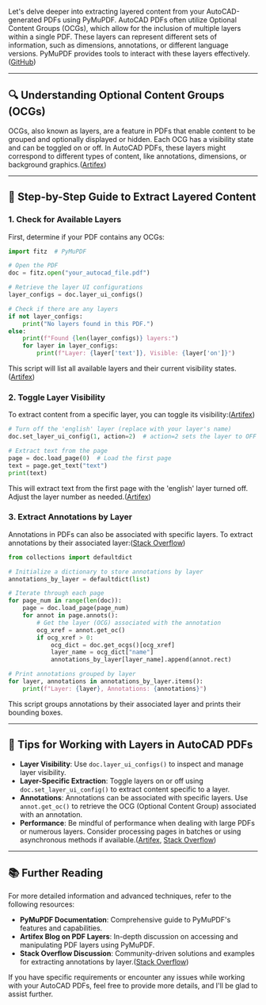 Let's delve deeper into extracting layered content from your AutoCAD-generated PDFs using PyMuPDF. AutoCAD PDFs often utilize Optional Content Groups (OCGs), which allow for the inclusion of multiple layers within a single PDF. These layers can represent different sets of information, such as dimensions, annotations, or different language versions. PyMuPDF provides tools to interact with these layers effectively.([GitHub][1])

---

## 🔍 Understanding Optional Content Groups (OCGs)

OCGs, also known as layers, are a feature in PDFs that enable content to be grouped and optionally displayed or hidden. Each OCG has a visibility state and can be toggled on or off. In AutoCAD PDFs, these layers might correspond to different types of content, like annotations, dimensions, or background graphics.([Artifex][2])

---

## 🧩 Step-by-Step Guide to Extract Layered Content

### 1. **Check for Available Layers**

First, determine if your PDF contains any OCGs:

```python
import fitz  # PyMuPDF

# Open the PDF
doc = fitz.open("your_autocad_file.pdf")

# Retrieve the layer UI configurations
layer_configs = doc.layer_ui_configs()

# Check if there are any layers
if not layer_configs:
    print("No layers found in this PDF.")
else:
    print(f"Found {len(layer_configs)} layers:")
    for layer in layer_configs:
        print(f"Layer: {layer['text']}, Visible: {layer['on']}")
```



This script will list all available layers and their current visibility states.([Artifex][2])

### 2. **Toggle Layer Visibility**

To extract content from a specific layer, you can toggle its visibility:([Artifex][2])

```python
# Turn off the 'english' layer (replace with your layer's name)
doc.set_layer_ui_config(1, action=2)  # action=2 sets the layer to OFF

# Extract text from the page
page = doc.load_page(0)  # Load the first page
text = page.get_text("text")
print(text)
```



This will extract text from the first page with the 'english' layer turned off. Adjust the layer number as needed.([Artifex][2])

### 3. **Extract Annotations by Layer**

Annotations in PDFs can also be associated with specific layers. To extract annotations by their associated layer:([Stack Overflow][3])

```python
from collections import defaultdict

# Initialize a dictionary to store annotations by layer
annotations_by_layer = defaultdict(list)

# Iterate through each page
for page_num in range(len(doc)):
    page = doc.load_page(page_num)
    for annot in page.annots():
        # Get the layer (OCG) associated with the annotation
        ocg_xref = annot.get_oc()
        if ocg_xref > 0:
            ocg_dict = doc.get_ocgs()[ocg_xref]
            layer_name = ocg_dict["name"]
            annotations_by_layer[layer_name].append(annot.rect)

# Print annotations grouped by layer
for layer, annotations in annotations_by_layer.items():
    print(f"Layer: {layer}, Annotations: {annotations}")
```



This script groups annotations by their associated layer and prints their bounding boxes.

---

## 🧠 Tips for Working with Layers in AutoCAD PDFs

* **Layer Visibility**: Use `doc.layer_ui_configs()` to inspect and manage layer visibility.
* **Layer-Specific Extraction**: Toggle layers on or off using `doc.set_layer_ui_config()` to extract content specific to a layer.
* **Annotations**: Annotations can be associated with specific layers. Use `annot.get_oc()` to retrieve the OCG (Optional Content Group) associated with an annotation.
* **Performance**: Be mindful of performance when dealing with large PDFs or numerous layers. Consider processing pages in batches or using asynchronous methods if available.([Artifex][2], [Stack Overflow][3])

---

## 📚 Further Reading

For more detailed information and advanced techniques, refer to the following resources:

* **PyMuPDF Documentation**: Comprehensive guide to PyMuPDF's features and capabilities.
* **Artifex Blog on PDF Layers**: In-depth discussion on accessing and manipulating PDF layers using PyMuPDF.
* **Stack Overflow Discussion**: Community-driven solutions and examples for extracting annotations by layer.([Stack Overflow][3])

If you have specific requirements or encounter any issues while working with your AutoCAD PDFs, feel free to provide more details, and I'll be glad to assist further.

[1]: https://github.com/pymupdf/PyMuPDF/discussions/4091?utm_source=chatgpt.com "Challenges with Extracting and Reapplying Specific Layers from Multi-layer PDFs using PyMuPDF · pymupdf PyMuPDF · Discussion #4091 · GitHub"
[2]: https://artifex.com/blog/optional-content-discovering-the-pdf-layers-pymupdf-python?utm_source=chatgpt.com "Blog - Artifex"
[3]: https://stackoverflow.com/questions/77066094/extract-annotations-by-layer-from-a-pdf-in-python?utm_source=chatgpt.com "Extract annotations by layer from a PDF in Python - Stack Overflow"
